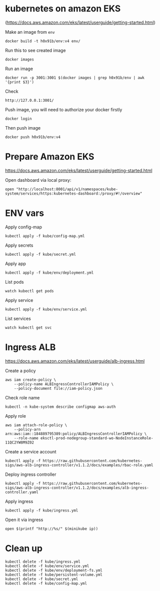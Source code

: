 # kubernetes on amazon EKS

(https://docs.aws.amazon.com/eks/latest/userguide/getting-started.html)

Make an image from `env`

	docker build -t h0x91b/env:v4 env/

Run this to see created image

	docker images

Run an image

	docker run -p 3001:3001 $(docker images | grep h0x91b/env | awk '{print $3}')

Check

	http://127.0.0.1:3001/

Push image, you will need to authorize your docker firstly

	docker login

Then push image

	docker push h0x91b/env:v4

Prepare Amazon EKS
===

https://docs.aws.amazon.com/eks/latest/userguide/getting-started.html

Open dashboard via local proxy:

	open "http://localhost:8001/api/v1/namespaces/kube-system/services/https:kubernetes-dashboard:/proxy/#!/overview"

# ENV vars

Apply config-map

	kubectl apply -f kube/config-map.yml 

Apply secrets

	kubectl apply -f kube/secret.yml 

Apply app

	kubectl apply -f kube/env/deployment.yml 

List pods

	watch kubectl get pods 

Apply service

	kubectl apply -f kube/env/service.yml 

List services

	watch kubectl get svc

Ingress ALB
===

https://docs.aws.amazon.com/eks/latest/userguide/alb-ingress.html

Create a policy

	aws iam create-policy \
		--policy-name ALBIngressControllerIAMPolicy \
		--policy-document file://iam-policy.json

Check role name

	kubectl -n kube-system describe configmap aws-auth

Apply role

	aws iam attach-role-policy \
		--policy-arn arn:aws:iam::184889795389:policy/ALBIngressControllerIAMPolicy \
		--role-name eksctl-prod-nodegroup-standard-wo-NodeInstanceRole-11QC2YW8M9Z02

Create a service account

	kubectl apply -f https://raw.githubusercontent.com/kubernetes-sigs/aws-alb-ingress-controller/v1.1.2/docs/examples/rbac-role.yaml

Deploy ingress controller

	kubectl apply -f https://raw.githubusercontent.com/kubernetes-sigs/aws-alb-ingress-controller/v1.1.2/docs/examples/alb-ingress-controller.yaml

Apply ingress

	kubectl apply -f kube/ingress.yml

Open it via ingress

	open $(printf "http://%s/" $(minikube ip))

# Clean up

	kubectl delete -f kube/ingress.yml
	kubectl delete -f kube/env/service.yml
	kubectl delete -f kube/env/deployment-fs.yml
	kubectl delete -f kube/persistent-volume.yml
	kubectl delete -f kube/secret.yml
	kubectl delete -f kube/config-map.yml
